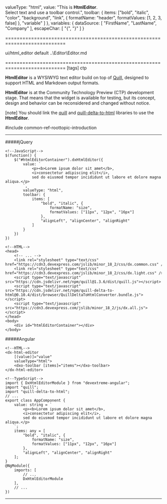 <!--widgettree-->
valueType: "html",
value: "This is <b>HtmlEditor</b>.<br/>Select text and use a toolbar control.",
toolbar: {
    items: ["bold", "italic", "color", "background", "link",
    {
        formatName: "header",
        formatValues: [1, 2, 3, false]
    }, "variable"
    ]
},
variables: {
    dataSource: [ "FirstName", "LastName", "Company" ],
    escapeChar: [ "{", "}" ]
}
<!--/widgettree-->
===========================================================================
<!--module-->ui/html_editor<!--/module-->
<!--export-->default<!--/export-->
<!--inherits-->..\Editor\Editor.md<!--/inherits-->
===========================================================================
[tags] ctp
<!--shortDescription-->
**HtmlEditor** is a WYSIWYG text editor build on top of [Quill](https://quilljs.com/), designed to support HTML and Markdown output formats.

**HtmlEditor** is at the Community Technology Preview (CTP) development stage. That means that the widget is available for testing, but its concept, design and behavior can be reconsidered and changed without notice.
<!--/shortDescription-->

<!--fullDescription-->
[note] You should link the [quill](https://www.npmjs.com/package/quill) and [quill-delta-to-html](https://www.npmjs.com/package/quill-delta-to-html) libraries to use the **HtmlEditor**.

#include common-ref-roottopic-introduction

---
#####jQuery

    <!--JavaScript-->
    $(function() {
        $("#htmlEditorContainer").dxHtmlEditor({
            value: `
                <p><b>Lorem ipsum dolor sit amet</b>, 
                <i>consectetur adipiscing elit</i>, 
                sed do eiusmod tempor incididunt ut labore et dolore magna aliqua.</p>
            `,
            valueType: "html",
            toolbar: {
                items: [
                    "bold", "italic", {
                        formatName: "size",
                        formatValues: ["11px", "12px", "16px"]
                    }, 
                    "alignLeft", "alignCenter", "alignRight"
                ]
            }
        })
    })
    
    <!--HTML-->
    <head>
        <!-- ... -->
        <link rel="stylesheet" type="text/css" href="https://cdn3.devexpress.com/jslib/minor_18_2/css/dx.common.css" />
        <link rel="stylesheet" type="text/css" href="https://cdn3.devexpress.com/jslib/minor_18_2/css/dx.light.css" />
        <script type="text/javascript" src="https://cdn.jsdelivr.net/npm/quill@1.3.6/dist/quill.js"></script>
        <script type="text/javascript" src="https://cdn.jsdelivr.net/npm/quill-delta-to-html@0.10.4/dist/browser/QuillDeltaToHtmlConverter.bundle.js"></script> 
        <script type="text/javascript" src="https://cdn3.devexpress.com/jslib/minor_18_2/js/dx.all.js"></script>
    </head>
    <body>
        <div id="htmlEditorContainer"></div>
    </body>

#####Angular

    <!--HTML-->
    <dx-html-editor
        [(value)]="value"
        valueType="html">
        <dxo-toolbar [items]="items"></dxo-toolbar>
    </dx-html-editor>

    <!--TypeScript-->
    import { DxHtmlEditorModule } from "devextreme-angular";
    import "quill";
    import "quill-delta-to-html";
    // ...
    export class AppComponent {
        value: string = `
            <p><b>Lorem ipsum dolor sit amet</b>, 
            <i>consectetur adipiscing elit</i>, 
            sed do eiusmod tempor incididunt ut labore et dolore magna aliqua.</p>
        `;
        items: any = [
            "bold", "italic", {
                formatName: "size",
                formatValues: ["11px", "12px", "16px"]
            }, 
            "alignLeft", "alignCenter", "alignRight"
        ];
    }
    @NgModule({
        imports: [
            // ...
            DxHtmlEditorModule
        ],
        // ...
    })

---

<!--/fullDescription-->
